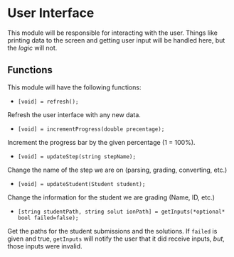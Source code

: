 # User Interface

This module will be responsible for interacting with the user. Things like printing data to the screen and getting user input will be handled here, but the _logic_ will not.

## Functions

This module will have the following functions:

- `[void] = refresh();`

Refresh the user interface with any new data.

- `[void] = incrementProgress(double precentage);`

Increment the progress bar by the given percentage (1 = 100%).

- `[void] = updateStep(string stepName);`

Change the name of the step we are on (parsing, grading, converting, etc.)

- `[void] = updateStudent(Student student);`

Change the information for the student we are grading (Name, ID, etc.)

- `[string studentPath, string solut ionPath] = getInputs(*optional* bool failed=false);`

Get the paths for the student submissions and the solutions. If `failed` is given and true, `getInputs` will notify the user that it did receive inputs, _but_, those inputs were invalid.
